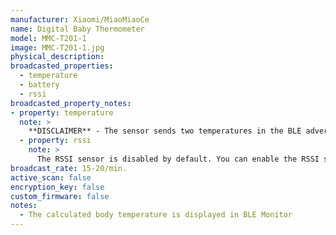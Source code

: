 ```yaml
---
manufacturer: Xiaomi/MiaoMiaoCe
name: Digital Baby Thermometer
model: MMC-T201-1
image: MMC-T201-1.jpg
physical_description:
broadcasted_properties:
  - temperature
  - battery
  - rssi
broadcasted_property_notes:
- property: temperature
  note: >
    **DISCLAIMER** - The sensor sends two temperatures in the BLE advertisements, that are converted to a body temperature with a certain algorithm in the original app. We tried to reverse engineering this relation, but we were only able to approximate the relation in the range of 36.5°C - 37.9°C at this moment. It has not been calibrated at elevated body temperature (e.g. if someone has a fever), so measurements displayed in Home Assistant might be different (wrong) compared to those reported in the app. It is therefore advised NOT to rely on the measurements in BLE monitor if you want to monitor your or other peoples body temperature / health). If you have additional measurements, especially outside the investigated range, please report them in this [issue](https://github.com/custom-components/ble_monitor/issues/264).
  - property: rssi
    note: >
      The RSSI sensor is disabled by default. You can enable the RSSI sensor by going to `configuration`, `integrations`, select `devices` on the BLE monitor integration tile and select your device. Click on the `+1 disabled entity` to show the disabled sensor and select the disabled entity. Finally, click on `Enable entity` to enable it. 
broadcast_rate: 15-20/min.
active_scan: false
encryption_key: false
custom_firmware: false
notes:
  - The calculated body temperature is displayed in BLE Monitor
---
```

